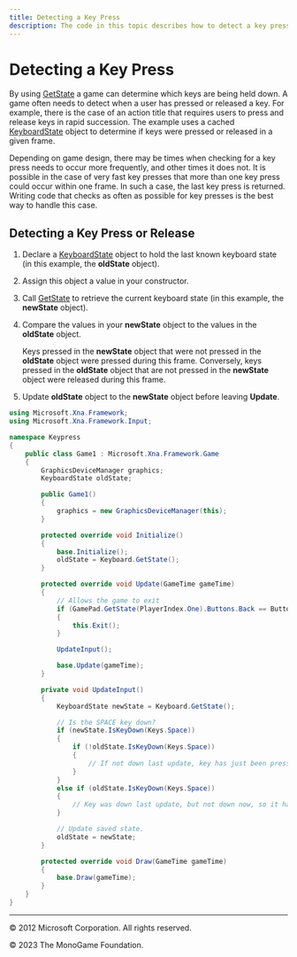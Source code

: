 ```yaml
---
title: Detecting a Key Press
description: The code in this topic describes how to detect a key press or release on the keyboard.
---
```


# Detecting a Key Press

By using [GetState](xref:Microsoft.Xna.Framework.Input.Keyboard.GetState) a game can determine which keys are being held down. A game often needs to detect when a user has pressed or released a key. For example, there is the case of an action title that requires users to press and release keys in rapid succession. The example uses a cached [KeyboardState](xref:Microsoft.Xna.Framework.Input.KeyboardState) object to determine if keys were pressed or released in a given frame.

Depending on game design, there may be times when checking for a key press needs to occur more frequently, and other times it does not. It is possible in the case of very fast key presses that more than one key press could occur within one frame. In such a case, the last key press is returned. Writing code that checks as often as possible for key presses is the best way to handle this case.

## Detecting a Key Press or Release

1. Declare a [KeyboardState](xref:Microsoft.Xna.Framework.Input.KeyboardState) object to hold the last known keyboard state (in this example, the **oldState** object).

2. Assign this object a value in your constructor.

3. Call [GetState](xref:Microsoft.Xna.Framework.Input.Keyboard.GetState) to retrieve the current keyboard state (in this example, the **newState** object).

4. Compare the values in your **newState** object to the values in the **oldState** object.

    Keys pressed in the **newState** object that were not pressed in the **oldState** object were pressed during this frame. Conversely, keys pressed in the **oldState** object that are not pressed in the **newState** object were released during this frame.

5. Update **oldState** object to the **newState** object before leaving **Update**.

```csharp
using Microsoft.Xna.Framework;
using Microsoft.Xna.Framework.Input;

namespace Keypress
{
    public class Game1 : Microsoft.Xna.Framework.Game
    {
        GraphicsDeviceManager graphics;
        KeyboardState oldState;

        public Game1()
        {
            graphics = new GraphicsDeviceManager(this);
        }

        protected override void Initialize()
        {
            base.Initialize();
            oldState = Keyboard.GetState();
        }

        protected override void Update(GameTime gameTime)
        {
            // Allows the game to exit
            if (GamePad.GetState(PlayerIndex.One).Buttons.Back == ButtonState.Pressed)
            {
                this.Exit();
            }

            UpdateInput();

            base.Update(gameTime);
        }

        private void UpdateInput()
        {
            KeyboardState newState = Keyboard.GetState();

            // Is the SPACE key down?
            if (newState.IsKeyDown(Keys.Space))
            {
                if (!oldState.IsKeyDown(Keys.Space))
                {
                    // If not down last update, key has just been pressed.
                }
            }
            else if (oldState.IsKeyDown(Keys.Space))
            {
                // Key was down last update, but not down now, so it has just been released.
            }

            // Update saved state.
            oldState = newState;
        }

        protected override void Draw(GameTime gameTime)
        {
            base.Draw(gameTime);
        }
    }
}
```

---

© 2012 Microsoft Corporation. All rights reserved.  

© 2023 The MonoGame Foundation.
